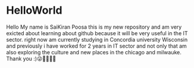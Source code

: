 # HelloWorld
Hello My name is SaiKiran Poosa this is my new repository and am very exicted about learning about github because it will be very useful in the IT sector. 
right now am currently studying in Concordia university Wisconsin and previously i have worked for 2 years in IT sector 
and not only that am also exploring the culture and new places in the chicago and milwauke. 
Thank you :)😜🙌🍾🥳🥂
